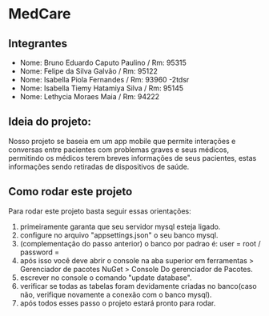 # MedCare
## Integrantes 

* Nome: Bruno Eduardo Caputo Paulino / Rm: 95315 
* Nome: Felipe da Silva Galvão / Rm: 95122
* Nome: Isabella Piola Fernandes / Rm: 93960 -2tdsr 
* Nome: Isabella Tiemy Hatamiya Silva / Rm: 95145  
* Nome: Lethycia Moraes Maia / Rm: 94222  

## Ideia do projeto:
Nosso projeto se baseia em um app mobile que permite interações e conversas entre pacientes com problemas graves e seus médicos, permitindo os médicos terem breves informações de seus pacientes, estas informações sendo retiradas de dispositivos de saúde. 

## Como rodar este projeto
Para rodar este projeto basta seguir essas orientações:
1. primeiramente garanta que seu servidor mysql esteja ligado.
1. configure no arquivo "appsettings.json" o seu banco mysql.
1. (complementação do passo anterior) o banco por padrao é: user = root / password = 
1. após isso você deve abrir o console na aba superior em ferramentas > Gerenciador de pacotes NuGet > Console Do gerenciador de Pacotes.
1. escrever no console o comando "update database".
1. verificar se todas as tabelas foram devidamente criadas no banco(caso não, verifique novamente a conexão com o banco mysql).
1. após todos esses passo o projeto estará pronto para rodar.